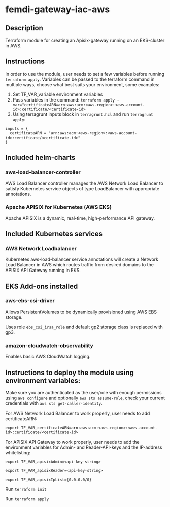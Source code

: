 # femdi-gateway-iac-aws

## Description

Terraform module for creating an Apisix-gateway running on an EKS-cluster in AWS.

## Instructions

In order to use the module, user needs to set a few variables before running `terraform apply`. Variables can be passed to the terraform command in multiple ways, choose what best suits your environment, some examples:

1. Set TF_VAR_variable environment variables
2. Pass variables in the command:
`terraform apply -var="certificateARN=arn:aws:acm:<aws-region>:<aws-account-id>:certificate/<certificate-id>`
3. Using terragrunt inputs block in `terragrunt.hcl` and run `terragrunt apply`:
```
inputs = {
  certificateARN = "arn:aws:acm:<aws-region>:<aws-account-id>:certificate/<certificate-id>"
}

```
## Included helm-charts

### aws-load-balancer-controller

AWS Load Balancer controller manages the AWS Network Load Balancer to satisfy Kubernetes service objects of type LoadBalancer with appropriate annotations.

### Apache APISIX for Kubernetes (AWS EKS)

Apache APISIX is a dynamic, real-time, high-performance API gateway.

## Included Kubernetes services

### AWS Network Loadbalancer

Kubernetes aws-load-balancer service annotations will create a Network Load Balancer in AWS which routes traffic from desired domains to the APISIX API Gateway running in EKS.

## EKS Add-ons installed

### aws-ebs-csi-driver

Allows PersistentVolumes to be dynamically provisioned using AWS EBS storage. 

Uses role `ebs_csi_irsa_role` and default gp2 storage class is replaced with gp3.

### amazon-cloudwatch-observability

Enables basic AWS CloudWatch logging.

## Instructions to deploy the module using environment variables:

Make sure you are authenticated as the user/role with enough permissions using `aws configure` and optionally `aws sts assume-role`, check your current credentials with `aws sts get-caller-identity`.

For AWS Network Load Balancer to work properly, user needs to add certificateARN:

`export TF_VAR_certificateARN=arn:aws:acm:<aws-region>:<aws-account-id>:certificate/<certificate-id>`

For APISIX API Gateway to work properly, user needs to add the environment variables for Admin- and Reader-API-keys and the IP-address whitelisting:

`export TF_VAR_apisixAdmin=<api-key-string>`

`export TF_VAR_apisixReader=<api-key-string>`

`export TF_VAR_apisixIpList={0.0.0.0/0}`

Run `terraform init`

Run `terraform apply`
